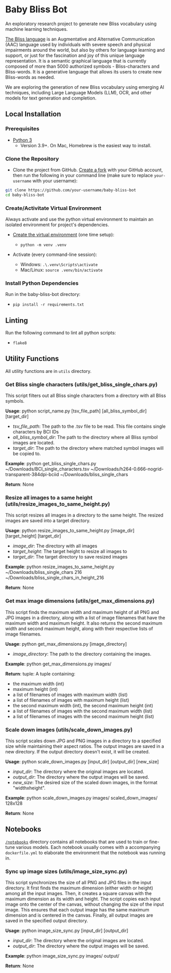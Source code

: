 # Baby Bliss Bot

An exploratory research project to generate new Bliss vocabulary using machine learning techniques.

[The Bliss language](https://www.blissymbolics.org/) is an Augmentative and Alternative Communication (AAC) language
used by individuals with severe speech and physical impairments around the world, but also by others for language
learning and support, or just for the fascination and joy of this unique language representation. It is a semantic
graphical language that is currently composed of more than 5000 authorized symbols - Bliss-characters and Bliss-words.
It is a generative language that allows its users to create new Bliss-words as needed.

We are exploring the generation of new Bliss vocabulary using emerging AI techniques, including Large Language Models
(LLM), OCR, and other models for text generation and completion.

## Local Installation

### Prerequisites

* [Python 3](https://www.python.org/downloads/)
  * Version 3.9+. On Mac, Homebrew is the easiest way to install.

### Clone the Repository

* Clone the project from GitHub. [Create a fork](https://help.github.com/en/github/getting-started-with-github/fork-a-repo)
with your GitHub account, then run the following in your command line (make sure to replace `your-username` with
your username):

```bash
git clone https://github.com/your-username/baby-bliss-bot
cd baby-bliss-bot
```

### Create/Activitate Virtual Environment
Always activate and use the python virtual environment to maintain an isolated environment for project's dependencies.

* [Create the virtual environment](https://docs.python.org/3/library/venv.html)
  (one time setup): 
  - `python -m venv .venv` 

* Activate (every command-line session):
  - Windows: `.\.venv\Scripts\activate`
  - Mac/Linux: `source .venv/bin/activate`

### Install Python Dependencies

Run in the baby-bliss-bot directory:
* `pip install -r requirements.txt`

## Linting

Run the following command to lint all python scripts:

* `flake8`

## Utility Functions

All utility functions are in `utils` directory.

### Get Bliss single characters (utils/get_bliss_single_chars.py)

This script filters out all Bliss single characters from a directory with all Bliss symbols.

**Usage**: python script_name.py [tsv_file_path] [all_bliss_symbol_dir] [target_dir]

* *tsv_file_path*: The path to the .tsv file to be read. This file contains single characters by BCI IDs
* *all_bliss_symbol_dir*: The path to the directory where all Bliss symbol images are located.
* *target_dir*: The path to the directory where matched symbol images will be copied to.

**Example**: python get_bliss_single_chars.py ~/Downloads/BCI_single_characters.tsv ~/Downloads/h264-0.666-nogrid-transparent-384dpi-bciid ~/Downloads/bliss_single_chars

**Return**: None

### Resize all images to a same height (utils/resize_images_to_same_height.py)

This script resizes all images in a directory to the same height. The resized images are saved into a target directory.

**Usage**: python resize_images_to_same_height.py [image_dir] [target_height] [target_dir]

* *image_dir*: The directory with all images
* *target_height*: The target height to resize all images to
* *target_dir*: The target directory to save resized images

**Example**: python resize_images_to_same_height.py ~/Downloads/bliss_single_chars 216 ~/Downloads/bliss_single_chars_in_height_216

**Return**: None

### Get max image dimensions (utils/get_max_dimensions.py)

This script finds the maximum width and maximum height of all PNG and JPG images in a directory,
along with a list of image filenames that have the maximum width and maximum height.
It also returns the second maximum width and second maximum height, along with their respective
lists of image filenames.

**Usage**: python get_max_dimensions.py [image_directory]

* *image_directory*: The path to the directory containing the images.

**Example**: python get_max_dimensions.py images/

**Return**: tuple: A tuple containing:
* the maximum width (int)
* maximum height (int)
* a list of filenames of images with maximum width (list)
* a list of filenames of images with maximum height (list)
* the second maximum width (int), the second maximum height (int)
* a list of filenames of images with the second maximum width (list)
* a list of filenames of images with the second maximum height (list)

### Scale down images (utils/scale_down_images.py)

This script scales down JPG and PNG images in a directory to a specified size while maintaining their aspect ratios. 
The output images are saved in a new directory. If the output directory doesn't exist, it will be created.

**Usage**: python scale_down_images.py [input_dir] [output_dir] [new_size]

* *input_dir*: The directory where the original images are located.
* *output_dir*: The directory where the output images will be saved.
* *new_size*: The desired size of the scaled down images, in the format "widthxheight".

**Example**: python scale_down_images.py images/ scaled_down_images/ 128x128

**Return**: None

## Notebooks

[`/notebooks`](./notebooks/) directory contains all notebooks that are used to train or fine-tune various models.
Each notebook usually comes with a accompanying `dockerfile.yml` to elaborate the environment that the notebook was
running in.

### Sync up image sizes (utils/image_size_sync.py)

This script synchronizes the size of all PNG and JPG files in the input directory. 
It first finds the maximum dimension (either width or height) among all the input images. 
Then, it creates a square canvas with the maximum dimension as its width and height. 
The script copies each input image onto the center of the canvas, without changing the size 
of the input image. This ensures that each output image has the same maximum dimension and is 
centered in the canvas. Finally, all output images are saved in the specified output directory.

**Usage**: python image_size_sync.py [input_dir] [output_dir]

* *input_dir*: The directory where the original images are located.
* *output_dir*: The directory where the output images will be saved.

**Example**: python image_size_sync.py images/ output/

**Return**: None
